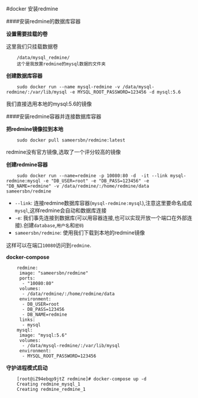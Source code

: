 #docker 安装redmine

####安装redmine的数据库容器

**设置需要挂载的卷**

这里我们只挂载数据卷

		/data/mysql_redmine/
		这个是我放置redmine的mysql数据的文件夹
		
**创建数据库容器**

		sudo docker run --name mysql-redmine -v /data/mysql-redmine/:/var/lib/mysql -e MYSQL_ROOT_PASSWORD=123456 -d mysql:5.6
		
我们直接选用本地的mysql:5.6的镜像


####安装redmine容器并连接数据库容器

**把redmine镜像拉到本地**

		sudo docker pull sameersbn/redmine:latest
		
redmine没有官方镜像,选取了一个评分较高的镜像

**创建redmine容器**

		sudo docker run --name=redmine -p 10080:80 -d  -it --link mysql-redmine:mysql -e "DB_USER=root" -e "DB_PASS=123456" -e "DB_NAME=redmine" -v /data/redmine/:/home/redmine/data sameersbn/redmine
		
* `--link`: 连接redmine数据库容器(`mysql-redmine:mysql`),注意这里要命名成成`mysql`,这样redmine会自动和数据库连接
* `-e`: 我们事先连接到数据库(可以用容器连接,也可以实现开放一个端口在外部连接).创建`database`,`用户名`和`密码`
* `sameersbn/redmine`: 使用我们下载到本地的redmine镜像

这样可以在端口`10080`访问到`redmine`.

**docker-compose**

		redmine:
		 image: "sameersbn/redmine"
		 ports:
		  - "10080:80"
		 volumes:
		  - /data/redmine/:/home/redmine/data
		 environment:
		  - DB_USER=root
		  - DB_PASS=123456
		  - DB_NAME=redmine
		 links:
		  - mysql
		mysql:
		 image: "mysql:5.6"
		 volumes:
		  - /data/mysql-redmine/:/var/lib/mysql
		 environment:
		  - MYSQL_ROOT_PASSWORD=123456
	  
**守护进程模式启动**

		[root@iZ94ebqp9jtZ redmine]# docker-compose up -d
		Creating redmine_mysql_1
		Creating redmine_redmine_1		
		
		